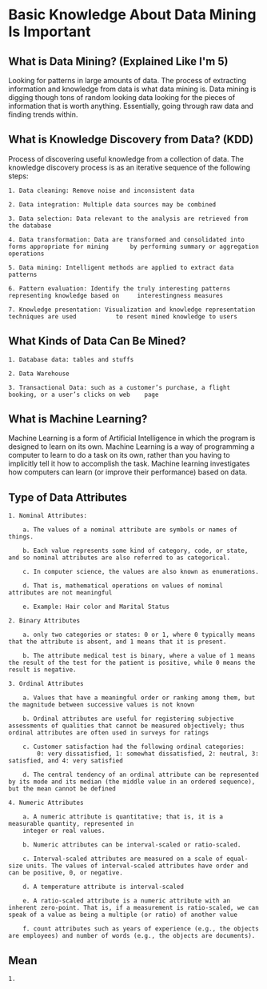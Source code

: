 # Basic Knowledge About Data Mining Is Important

## What is Data Mining? (Explained Like I'm 5)
Looking for patterns in large amounts of data. The process of extracting information and knowledge from data is what data mining is. Data mining is digging though tons of random looking data looking for the pieces of information that is worth anything. Essentially, going through raw data and finding trends within.

## What is Knowledge Discovery from Data? (KDD)
Process of discovering useful knowledge from a collection of data. The knowledge discovery process is as an iterative sequence of the following steps:

	1. Data cleaning: Remove noise and inconsistent data

	2. Data integration: Multiple data sources may be combined
	
	3. Data selection: Data relevant to the analysis are retrieved from the database
	
	4. Data transformation: Data are transformed and consolidated into forms appropriate for mining   	 by performing summary or aggregation operations
	
	5. Data mining: Intelligent methods are applied to extract data patterns
	
	6. Pattern evaluation: Identify the truly interesting patterns representing knowledge based on 	   interestingness measures
	
	7. Knowledge presentation: Visualization and knowledge representation techniques are used        	to resent mined knowledge to users

## What Kinds of Data Can Be Mined?
	
	1. Database data: tables and stuffs

	2. Data Warehouse

	3. Transactional Data: such as a customer’s purchase, a flight booking, or a user’s clicks on web 	 page


## What is Machine Learning?
Machine Learning is a form of Artificial Intelligence in which the program is designed to learn on its own. Machine Learning is a way of programming a computer to learn to do a task on its own, rather than you having to implicitly tell it how to accomplish the task. Machine learning investigates how computers can learn (or improve their performance) based on data. 

## Type of Data Attributes

	1. Nominal Attributes: 

		a. The values of a nominal attribute are symbols or names of things.

		b. Each value represents some kind of category, code, or state, and so nominal attributes are also referred to as categorical. 

		c. In computer science, the values are also known as enumerations.

		d. That is, mathematical operations on values of nominal attributes are not meaningful

		e. Example: Hair color and Marital Status 

	2. Binary Attributes

		a. only two categories or states: 0 or 1, where 0 typically means that the attribute is absent, and 1 means that it is present.

		b. The attribute medical test is binary, where a value of 1 means the result of the test for the patient is positive, while 0 means the result is negative.

	3. Ordinal Attributes

		a. Values that have a meaningful order or ranking among them, but the magnitude between successive values is not known

		b. Ordinal attributes are useful for registering subjective assessments of qualities that cannot be measured objectively; thus ordinal attributes are often used in surveys for ratings

		c. Customer satisfaction had the following ordinal categories: 
			0: very dissatisfied, 1: somewhat dissatisfied, 2: neutral, 3: satisfied, and 4: very satisfied

		d. The central tendency of an ordinal attribute can be represented by its mode and its median (the middle value in an ordered sequence), but the mean cannot be defined

	4. Numeric Attributes

		a. A numeric attribute is quantitative; that is, it is a measurable quantity, represented in
		integer or real values.

		b. Numeric attributes can be interval-scaled or ratio-scaled.

		c. Interval-scaled attributes are measured on a scale of equal-size units. The values of interval-scaled attributes have order and can be positive, 0, or negative.

		d. A temperature attribute is interval-scaled

		e. A ratio-scaled attribute is a numeric attribute with an inherent zero-point. That is, if a measurement is ratio-scaled, we can speak of a value as being a multiple (or ratio) of another value

		f. count attributes such as years of experience (e.g., the objects are employees) and number of words (e.g., the objects are documents).

## Mean

	1. 

